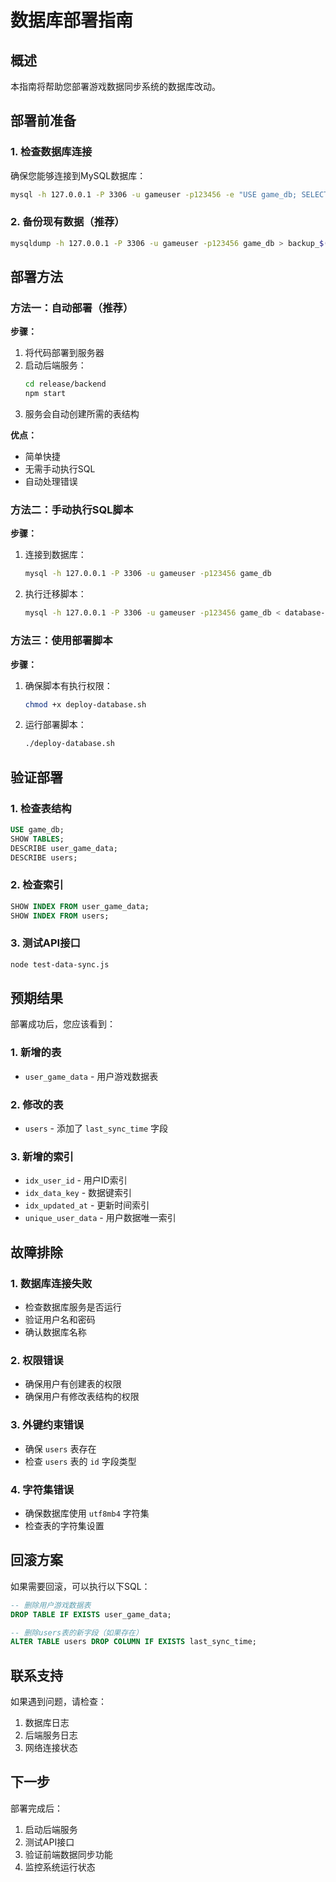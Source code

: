 # 数据库部署指南

## 概述

本指南将帮助您部署游戏数据同步系统的数据库改动。

## 部署前准备

### 1. 检查数据库连接
确保您能够连接到MySQL数据库：
```bash
mysql -h 127.0.0.1 -P 3306 -u gameuser -p123456 -e "USE game_db; SELECT 1;"
```

### 2. 备份现有数据（推荐）
```bash
mysqldump -h 127.0.0.1 -P 3306 -u gameuser -p123456 game_db > backup_$(date +%Y%m%d_%H%M%S).sql
```

## 部署方法

### 方法一：自动部署（推荐）

**步骤：**
1. 将代码部署到服务器
2. 启动后端服务：
   ```bash
   cd release/backend
   npm start
   ```
3. 服务会自动创建所需的表结构

**优点：**
- 简单快捷
- 无需手动执行SQL
- 自动处理错误

### 方法二：手动执行SQL脚本

**步骤：**
1. 连接到数据库：
   ```bash
   mysql -h 127.0.0.1 -P 3306 -u gameuser -p123456 game_db
   ```

2. 执行迁移脚本：
   ```bash
   mysql -h 127.0.0.1 -P 3306 -u gameuser -p123456 game_db < database-migration.sql
   ```

### 方法三：使用部署脚本

**步骤：**
1. 确保脚本有执行权限：
   ```bash
   chmod +x deploy-database.sh
   ```

2. 运行部署脚本：
   ```bash
   ./deploy-database.sh
   ```

## 验证部署

### 1. 检查表结构
```sql
USE game_db;
SHOW TABLES;
DESCRIBE user_game_data;
DESCRIBE users;
```

### 2. 检查索引
```sql
SHOW INDEX FROM user_game_data;
SHOW INDEX FROM users;
```

### 3. 测试API接口
```bash
node test-data-sync.js
```

## 预期结果

部署成功后，您应该看到：

### 1. 新增的表
- `user_game_data` - 用户游戏数据表

### 2. 修改的表
- `users` - 添加了 `last_sync_time` 字段

### 3. 新增的索引
- `idx_user_id` - 用户ID索引
- `idx_data_key` - 数据键索引
- `idx_updated_at` - 更新时间索引
- `unique_user_data` - 用户数据唯一索引

## 故障排除

### 1. 数据库连接失败
- 检查数据库服务是否运行
- 验证用户名和密码
- 确认数据库名称

### 2. 权限错误
- 确保用户有创建表的权限
- 确保用户有修改表结构的权限

### 3. 外键约束错误
- 确保 `users` 表存在
- 检查 `users` 表的 `id` 字段类型

### 4. 字符集错误
- 确保数据库使用 `utf8mb4` 字符集
- 检查表的字符集设置

## 回滚方案

如果需要回滚，可以执行以下SQL：

```sql
-- 删除用户游戏数据表
DROP TABLE IF EXISTS user_game_data;

-- 删除users表的新字段（如果存在）
ALTER TABLE users DROP COLUMN IF EXISTS last_sync_time;
```

## 联系支持

如果遇到问题，请检查：
1. 数据库日志
2. 后端服务日志
3. 网络连接状态

## 下一步

部署完成后：
1. 启动后端服务
2. 测试API接口
3. 验证前端数据同步功能
4. 监控系统运行状态 